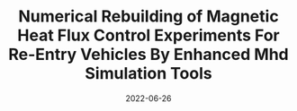 ---
title: "Numerical Rebuilding of Magnetic Heat Flux Control Experiments For Re-Entry Vehicles By Enhanced Mhd Simulation Tools"
collection: conferences
permalink: /conference/2022-numerical-rebuilding
excerpt: "Giacomelli, Jasmine and G., Herdrich and Sharma, Vatsalya and Lani, Andrea and Donaldson, Nathan and Kim, Minkwan"
date: 2022-06-26
venue: "2nd International Conference on Flight Vehicles, Aerothermodynamics and Re-entry Missions & Engineering (FAR)"
---